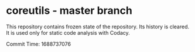 # coreutils - master branch

This repository contains frozen state of the repository.
Its history is cleared. It is used only for static code
analysis with Codacy.

Commit Time: 1688737076